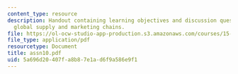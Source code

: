 ```yaml
---
content_type: resource
description: Handout containing learning objectives and discussion questions on integrating
  global supply and marketing chains.
file: https://ol-ocw-studio-app-production.s3.amazonaws.com/courses/15-220-global-strategy-and-organization-spring-2008/5a696d20407fa8b87e1ad6f9a586e9f1_assn10.pdf
file_type: application/pdf
resourcetype: Document
title: assn10.pdf
uid: 5a696d20-407f-a8b8-7e1a-d6f9a586e9f1
---
```

